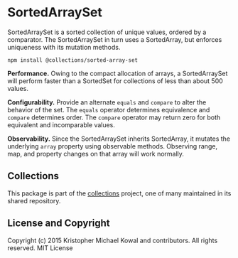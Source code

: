# SortedArraySet

SortedArraySet is a sorted collection of unique values, ordered by a comparator.
The SortedArraySet in turn uses a SortedArray, but enforces uniqueness with its
mutation methods.

```
npm install @collections/sorted-array-set
```

**Performance.**
Owing to the compact allocation of arrays, a SortedArraySet will perform faster
than a SortedSet for collections of less than about 500 values.

**Configurability.**
Provide an alternate `equals` and `compare` to alter the behavior of the set.
The `equals` operator determines equivalence and `compare` determines order.
The `compare` operator may return zero for both equivalent and incomparable
values.

**Observability.**
Since the SortedArraySet inherits SortedArray, it mutates the underlying
`array` property using observable methods.
Observing range, map, and property changes on that array will work normally.

## Collections

This package is part of the [collections][] project, one of many maintained in
its shared repository.

[collections]: https://github.com/kriskowal/collections

## License and Copyright

Copyright (c) 2015 Kristopher Michael Kowal and contributors.
All rights reserved.
MIT License
